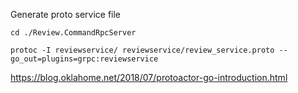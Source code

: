 Generate proto service file

```
cd ./Review.CommandRpcServer

protoc -I reviewservice/ reviewservice/review_service.proto --go_out=plugins=grpc:reviewservice
```

https://blog.oklahome.net/2018/07/protoactor-go-introduction.html
